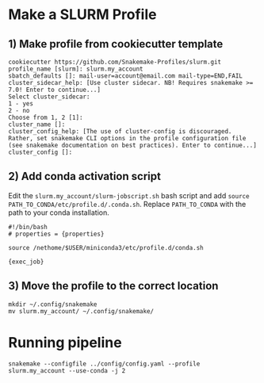 # Make a SLURM Profile
## 1) Make profile from cookiecutter template
```
cookiecutter https://github.com/Snakemake-Profiles/slurm.git
profile_name [slurm]: slurm.my_account
sbatch_defaults []: mail-user=account@email.com mail-type=END,FAIL
cluster_sidecar_help: [Use cluster sidecar. NB! Requires snakemake >= 7.0! Enter to continue...]
Select cluster_sidecar:
1 - yes
2 - no
Choose from 1, 2 [1]:
cluster_name []:
cluster_config_help: [The use of cluster-config is discouraged. Rather, set snakemake CLI options in the profile configuration file (see snakemake documentation on best practices). Enter to continue...]
cluster_config []:
```
## 2) Add conda activation script
Edit the `slurm.my_account/slurm-jobscript.sh` bash script and add `source PATH_TO_CONDA/etc/profile.d/.conda.sh`. Replace `PATH_TO_CONDA` with the path to your conda installation. 

```
#!/bin/bash
# properties = {properties}

source /nethome/$USER/miniconda3/etc/profile.d/conda.sh

{exec_job}
```

## 3) Move the profile to the correct location 
```
mkdir ~/.config/snakemake
mv slurm.my_account/ ~/.config/snakemake/
```

# Running pipeline
```
snakemake --configfile ../config/config.yaml --profile slurm.my_account --use-conda -j 2
```




